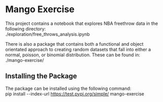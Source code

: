 # Mango Exercise

This project contains a notebook that explores NBA freethrow data in the following directory:  
./exploration/free_throws_analysis.ipynb

There is also a package that contains both a functional and object orientated approach to creating random datasets that 
fall into either a normal, poisson, or binomial distribution. These can be found in:  
./mango-exercise/

## Installing the Package
The package can be installed using the following command:  
pip install --index-url https://test.pypi.org/simple/ mango-exercise
